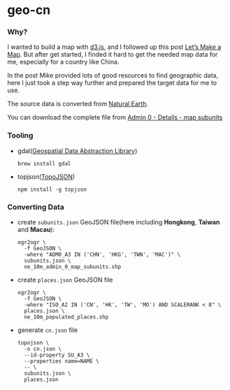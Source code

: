 geo-cn
=======

### Why?

I wanted to build a map with [d3.js](http://d3js.org/), and I followed up this post [Let’s Make a Map](http://bost.ocks.org/mike/map/). But after get started, I finded it hard to get the needed map data for me, especially for a country like China.

In the post Mike provided lots of good resources to find geographic data, here I just took a step way further and prepared the target data for me to use.

The source data is converted from [Natural Earth](http://www.naturalearthdata.com/).

You can download the complete file from [Admin 0 - Details - map subunits](http://www.naturalearthdata.com/http://www.naturalearthdata.com/download/10m/cultural/ne_10m_admin_0_map_subunits.zip)

### Tooling

* gdal([Geospatial Data Abstraction Library](http://www.gdal.org/))

  `brew install gdal`
* topjson([TopoJSON](https://github.com/mbostock/topojson))

  `npm install -g topjson`

### Converting Data

* create `subunits.json` GeoJSON file(here including **Hongkong**, **Taiwan** and **Macau**):

  ```
  ogr2ogr \
    -f GeoJSON \
    -where "ADM0_A3 IN ('CHN', 'HKG', 'TWN', 'MAC')" \
    subunits.json \
    ne_10m_admin_0_map_subunits.shp
  ```
* create `places.json` GeoJSON file

  ```
  ogr2ogr \
    -f GeoJSON \
    -where "ISO_A2 IN ('CN', 'HK', 'TW', 'MO') AND SCALERANK < 8" \
    places.json \
    ne_10m_populated_places.shp
  ```

* generate `cn.json` file

  ```
  topojson \
    -o cn.json \
    --id-property SU_A3 \
    --properties name=NAME \
    -- \
    subunits.json \
    places.json
  ```
